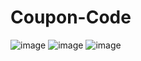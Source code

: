 # Coupon-Code

![image](https://github.com/user-attachments/assets/17e3c2d2-1494-451f-bd6c-e6689e4f3e65)
![image](https://github.com/user-attachments/assets/b43c3cc6-da40-4337-b029-74ebb160bc9b)
![image](https://github.com/user-attachments/assets/5a06bf65-06a3-46f7-8dd3-1ad1fd5bbebc)
